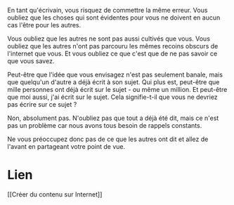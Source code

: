 En tant qu'écrivain, vous risquez de commettre la même erreur. Vous oubliez que les choses qui sont évidentes pour vous ne doivent en aucun cas l'être pour les autres. 

Vous oubliez que les autres ne sont pas aussi cultivés que vous. Vous oubliez que les autres n'ont pas parcouru les mêmes recoins obscurs de l'internet que vous. Et vous oubliez ce que c'est que de ne pas savoir ce que vous savez. 

Peut-être que l'idée que vous envisagez n'est pas seulement banale, mais que quelqu'un d'autre a déjà écrit à son sujet. Qui plus est, peut-être que mille personnes ont déjà écrit sur le sujet - ou même un million. Et peut-être que moi aussi, j'ai écrit sur le sujet. Cela signifie-t-il que vous ne devriez pas écrire sur ce sujet ?
  
Non, absolument pas. N'oubliez pas que tout a déjà été dit, mais ce n'est pas un problème car nous avons tous besoin de rappels constants. 

Ne vous préoccupez donc pas de ce que les autres ont dit et allez de l'avant en partageant votre point de vue.

# Lien

[[Créer du contenu sur Internet]]